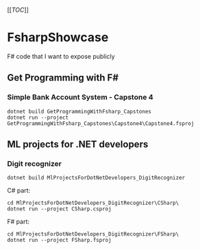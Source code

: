 [[_TOC_]]

# FsharpShowcase
F# code that I want to expose publicly

## Get Programming with F#

### Simple Bank Account System - Capstone 4

```
dotnet build GetProgrammingWithFsharp_Capstones
dotnet run --project GetProgrammingWithFsharp_Capstones\Capstone4\Capstone4.fsproj
```
## ML projects for .NET developers

### Digit recognizer

```
dotnet build MlProjectsForDotNetDevelopers_DigitRecognizer
```

C# part:

```
cd MlProjectsForDotNetDevelopers_DigitRecognizer\CSharp\
dotnet run --project CSharp.csproj
```

F# part:

```
cd MlProjectsForDotNetDevelopers_DigitRecognizer\FSharp\
dotnet run --project FSharp.fsproj
```
